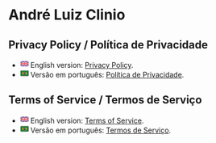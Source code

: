 # André Luiz Clinio

## Privacy Policy / Política de Privacidade

* <img src="images/lang/en.svg" alt="en" height="16" /> English version: [Privacy Policy](privacy-policy/en.md).
* <img src="images/lang/pt.svg" alt="pt" height="16" /> Versão em português: [Política de Privacidade](privacy-policy/index.md).

## Terms of Service / Termos de Serviço

* <img src="images/lang/en.svg" alt="en" height="16" />  English version: [Terms of Service](terms-of-service/en.md).
* <img src="images/lang/pt.svg" alt="pt" height="16" /> Versão em português: [Termos de Serviço](terms-of-service/index.md).
